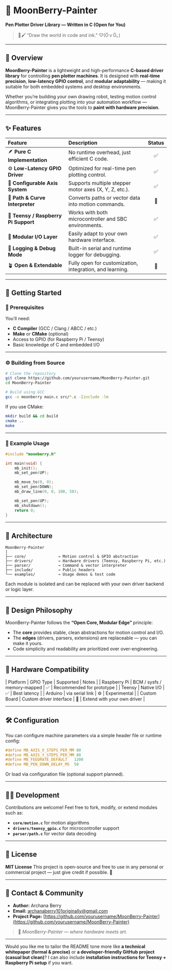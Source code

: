 # 🌙 MoonBerry-Painter

**Pen Plotter Driver Library — Written in C (Open for You)**

> 🌱🖌️ “Draw the world in code and ink.” ♡⁠(⁠Ӧ⁠ｖ⁠Ӧ⁠｡⁠)

---

## 🧩 Overview

**MoonBerry-Painter** is a lightweight and high-performance **C-based driver library** for controlling **pen plotter machines**.
It is designed with **real-time precision**, **low-latency GPIO control**, and **modular adaptability** — making it suitable for both embedded systems and desktop environments.

Whether you’re building your own drawing robot, testing motion control algorithms, or integrating plotting into your automation workflow — MoonBerry-Painter gives you the tools to **paint with hardware precision**.

---

## ✨ Features

| Feature                              | Description                                              | Status |
| :----------------------------------- | :------------------------------------------------------- | :----: |
| 🪶 **Pure C Implementation**         | No runtime overhead, just efficient C code.              |    ✅   |
| ⚙️ **Low-Latency GPIO Driver**       | Optimized for real-time pen plotting control.            |    ✅   |
| 🧠 **Configurable Axis System**      | Supports multiple stepper motor axes (X, Y, Z, etc.).    |    ✅   |
| 🎨 **Path & Curve Interpreter**      | Converts paths or vector data into motion commands.      |   🧪   |
| 🔌 **Teensy / Raspberry Pi Support** | Works with both microcontroller and SBC environments.    |    ✅   |
| 🧰 **Modular I/O Layer**             | Easily adapt to your own hardware interface.             |    ✅   |
| 🧾 **Logging & Debug Mode**          | Built-in serial and runtime logger for debugging.        |    ✅   |
| 🪴 **Open & Extendable**             | Fully open for customization, integration, and learning. |   🌸   |

---

## 🚀 Getting Started

### 🧱 Prerequisites

You’ll need:

* **C Compiler** (GCC / Clang / ABCC / etc.)
* **Make** or **CMake** (optional)
* Access to GPIO (for Raspberry Pi / Teensy)
* Basic knowledge of C and embedded I/O

---

### ⚙️ Building from Source

```bash
# Clone the repository
git clone https://github.com/yourusername/MoonBerry-Painter.git
cd MoonBerry-Painter

# Build using GCC
gcc -o moonberry main.c src/*.c -Iinclude -lm
```

If you use CMake:

```bash
mkdir build && cd build
cmake ..
make
```

---

### 🧩 Example Usage

```c
#include "moonberry.h"

int main(void) {
    mb_init();
    mb_set_pen(UP);

    mb_move_to(0, 0);
    mb_set_pen(DOWN);
    mb_draw_line(0, 0, 100, 50);

    mb_set_pen(UP);
    mb_shutdown();
    return 0;
}
```

---

## 🧬 Architecture

```
MoonBerry-Painter
│
├── core/              → Motion control & GPIO abstraction
├── drivers/           → Hardware drivers (Teensy, Raspberry Pi, etc.)
├── parser/            → Command & vector interpreter
├── include/           → Public headers
└── examples/          → Usage demos & test code
```

Each module is isolated and can be replaced with your own driver backend or logic layer.

---

## 🧠 Design Philosophy

MoonBerry-Painter follows the **“Open Core, Modular Edge”** principle:

* The **core** provides stable, clean abstractions for motion control and I/O.
* The **edges** (drivers, parsers, extensions) are replaceable — you can make it yours.
* Code simplicity and readability are prioritized over over-engineering.

---

## 🧪 Hardware Compatibility

| Platform | GPIO Type | Supported | Notes |
| Raspberry Pi | BCM / sysfs / memory-mapped | ✅ | Recommended for prototype |
| Teensy | Native I/O | ✅ | Best latency |
| Arduino | via serial link | ⚙️ | Experimental |
| Custom Board | Custom driver interface | 🧩 | Extend with your own driver |

---

## 🛠️ Configuration

You can configure machine parameters via a simple header file or runtime config:

```c
#define MB_AXIS_X_STEPS_PER_MM 80
#define MB_AXIS_Y_STEPS_PER_MM 80
#define MB_FEEDRATE_DEFAULT   1200
#define MB_PEN_DOWN_DELAY_MS  50
```

Or load via configuration file (optional support planned).

---

## 🧑‍💻 Development

Contributions are welcome!
Feel free to fork, modify, or extend modules such as:

* **`core/motion.c`** for motion algorithms
* **`drivers/teensy_gpio.c`** for microcontroller support
* **`parser/path.c`** for vector data decoding

---

## 📜 License

**MIT License**
This project is open-source and free to use in any personal or commercial project — just give credit if possible. 🌙

---

## 💬 Contact & Community

* **Author:** Archana Berry
* **Email:** [archanaberry101originally@gmail.com](mailto:archanaberry101originally@gmail.com)
* **Project Page:** [https://github.com/yourusername/MoonBerry-Painter](https://github.com/yourusername/MoonBerry-Painter)

> 🌸 *MoonBerry-Painter — where hardware meets art.*

---

Would you like me to tailor the README tone more like **a technical whitepaper (formal & precise)** or **a developer-friendly GitHub project (casual but clean)**?
I can also include **installation instructions for Teensy + Raspberry Pi setup** if you want.
